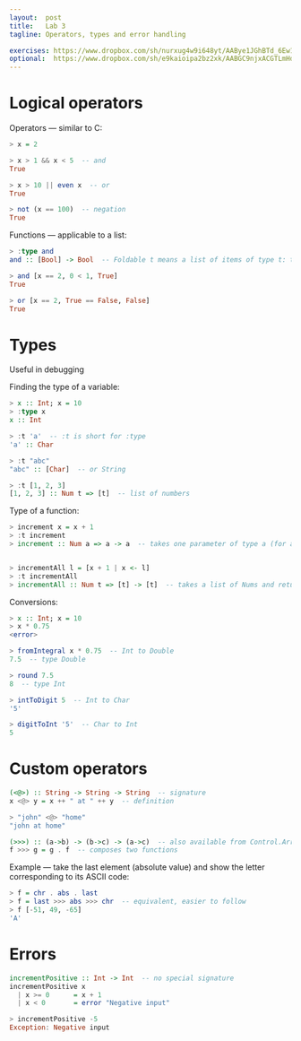 ```yaml
---
layout:  post
title:   Lab 3
tagline: Operators, types and error handling

exercises: https://www.dropbox.com/sh/nurxug4w9i648yt/AABye1JGhBTd_6Ew1-L1RtaZa?dl=1
optional:  https://www.dropbox.com/sh/e9kaioipa2bz2xk/AABGC9njxACGTLmHdgrSXIEsa?dl=1
---
```


# Logical operators

Operators — similar to C:

```haskell
> x = 2

> x > 1 && x < 5  -- and
True

> x > 10 || even x  -- or
True

> not (x == 100)  -- negation
True
```



Functions — applicable to a list:

```haskell
> :type and
and :: [Bool] -> Bool  -- Foldable t means a list of items of type t: t Bool means the type t can be converted to a Boolean

> and [x == 2, 0 < 1, True]
True

> or [x == 2, True == False, False]
True
```



# Types

Useful in debugging

Finding the type of a variable:

```haskell
> x :: Int; x = 10
> :type x
x :: Int

> :t 'a'  -- :t is short for :type
'a' :: Char

> :t "abc"
"abc" :: [Char]  -- or String

> :t [1, 2, 3]
[1, 2, 3] :: Num t => [t]  -- list of numbers
```



Type of a function:

```haskell
> increment x = x + 1
> :t increment
> increment :: Num a => a -> a  -- takes one parameter of type a (for anything) that is number-like (Num a) and returns the same type, a


> incrementAll l = [x + 1 | x <- l]
> :t incrementAll
> incrementAll :: Num t => [t] -> [t]  -- takes a list of Nums and returns the same thing
```



Conversions:

```haskell
> x :: Int; x = 10
> x * 0.75
<error>

> fromIntegral x * 0.75  -- Int to Double
7.5  -- type Double

> round 7.5
8  -- type Int

> intToDigit 5  -- Int to Char
'5'

> digitToInt '5'  -- Char to Int
5
```



# Custom operators

```haskell
(<@>) :: String -> String -> String  -- signature
x <@> y = x ++ " at " ++ y  -- definition

> "john" <@> "home"
"john at home"

(>>>) :: (a->b) -> (b->c) -> (a->c)  -- also available from Control.Arrow
f >>> g = g . f  -- composes two functions
```



Example — take the last element (absolute value) and show the letter corresponding to its ASCII code:

```haskell
> f = chr . abs . last
> f = last >>> abs >>> chr  -- equivalent, easier to follow
> f [-51, 49, -65]
'A'
```



# Errors

```haskell
incrementPositive :: Int -> Int  -- no special signature
incrementPositive x
  | x >= 0		= x + 1
  | x < 0		= error "Negative input"

> incrementPositive -5
Exception: Negative input
```
